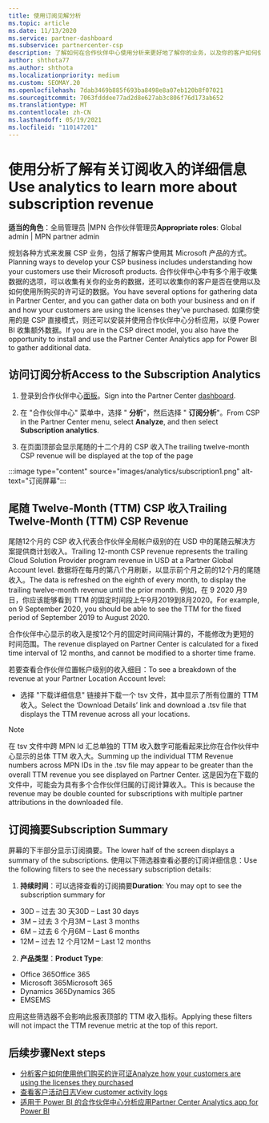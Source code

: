 ```yaml
---
title: 使用订阅见解分析
ms.topic: article
ms.date: 11/13/2020
ms.service: partner-dashboard
ms.subservice: partnercenter-csp
description: 了解如何在合作伙伴中心使用分析来更好地了解你的业务，以及你的客户如何使用你购买的许可证。
author: shthota77
ms.author: shthota
ms.localizationpriority: medium
ms.custom: SEOMAY.20
ms.openlocfilehash: 7dab3469b885f693ba8498e8a07eb120b8f07021
ms.sourcegitcommit: 7063fdddee77ad2d8e627ab3c806f76d173ab652
ms.translationtype: MT
ms.contentlocale: zh-CN
ms.lasthandoff: 05/19/2021
ms.locfileid: "110147201"
---
```

# <a name="use-analytics-to-learn-more-about-subscription-revenue"></a><span data-ttu-id="54770-103">使用分析了解有关订阅收入的详细信息</span><span class="sxs-lookup"><span data-stu-id="54770-103">Use analytics to learn more about subscription revenue</span></span>

<span data-ttu-id="54770-104">**适当的角色**：全局管理员 |MPN 合作伙伴管理员</span><span class="sxs-lookup"><span data-stu-id="54770-104">**Appropriate roles**: Global admin | MPN partner admin</span></span>

<span data-ttu-id="54770-105">规划各种方式来发展 CSP 业务，包括了解客户使用其 Microsoft 产品的方式。</span><span class="sxs-lookup"><span data-stu-id="54770-105">Planning ways to develop your CSP business includes understanding how your customers use their Microsoft products.</span></span> <span data-ttu-id="54770-106">合作伙伴中心中有多个用于收集数据的选项，可以收集有关你的业务的数据，还可以收集你的客户是否在使用以及如何使用所购买的许可证的数据。</span><span class="sxs-lookup"><span data-stu-id="54770-106">You have several options for gathering data in Partner Center, and you can gather data on both your business and on if and how your customers are using the licenses they've purchased.</span></span> <span data-ttu-id="54770-107">如果你使用的是 CSP 直接模式，则还可以安装并使用合作伙伴中心分析应用，以便 Power BI 收集额外数据。</span><span class="sxs-lookup"><span data-stu-id="54770-107">If you are in the CSP direct model, you also have the opportunity to install and use the Partner Center Analytics app for Power BI to gather additional data.</span></span>

## <a name="access-to-the-subscription-analytics"></a><span data-ttu-id="54770-108">访问订阅分析</span><span class="sxs-lookup"><span data-stu-id="54770-108">Access to the Subscription Analytics</span></span>

1. <span data-ttu-id="54770-109">登录到合作伙伴中心[面板](https://partner.microsoft.com/dashboard/home)。</span><span class="sxs-lookup"><span data-stu-id="54770-109">Sign into the Partner Center [dashboard](https://partner.microsoft.com/dashboard/home).</span></span>
1. <span data-ttu-id="54770-110">在 "合作伙伴中心" 菜单中，选择 " **分析**"，然后选择 " **订阅分析**"。</span><span class="sxs-lookup"><span data-stu-id="54770-110">From CSP in the Partner Center menu, select **Analyze**, and then select **Subscription analytics**.</span></span>

1. <span data-ttu-id="54770-111">在页面顶部会显示尾随的十二个月的 CSP 收入</span><span class="sxs-lookup"><span data-stu-id="54770-111">The trailing twelve-month CSP revenue will be displayed at the top of the page</span></span>

:::image type="content" source="images/analytics/subscription1.png" alt-text="订阅屏幕":::

## <a name="trailing-twelve-month-ttm-csp-revenue"></a><span data-ttu-id="54770-113">尾随 Twelve-Month (TTM) CSP 收入</span><span class="sxs-lookup"><span data-stu-id="54770-113">Trailing Twelve-Month (TTM) CSP Revenue</span></span>

<span data-ttu-id="54770-114">尾随12个月的 CSP 收入代表合作伙伴全局帐户级别的在 USD 中的尾随云解决方案提供商计划收入。</span><span class="sxs-lookup"><span data-stu-id="54770-114">Trailing 12-month CSP revenue represents the trailing Cloud Solution Provider program revenue in USD at a Partner Global Account level.</span></span> <span data-ttu-id="54770-115">数据将在每月的第八个月刷新，以显示前个月之前的12个月的尾随收入。</span><span class="sxs-lookup"><span data-stu-id="54770-115">The data is refreshed on the eighth of every month, to display the trailing twelve-month revenue until the prior month.</span></span> <span data-ttu-id="54770-116">例如，在 9 2020 月9日，你应该能够看到 TTM 的固定时间段上午9月2019到8月2020。</span><span class="sxs-lookup"><span data-stu-id="54770-116">For example, on 9 September 2020, you should be able to see the TTM for the fixed period of September 2019 to August 2020.</span></span>

<span data-ttu-id="54770-117">合作伙伴中心显示的收入是按12个月的固定时间间隔计算的，不能修改为更短的时间范围。</span><span class="sxs-lookup"><span data-stu-id="54770-117">The revenue displayed on Partner Center is calculated for a fixed time interval of 12 months, and cannot be modified to a shorter time frame.</span></span>

<span data-ttu-id="54770-118">若要查看合作伙伴位置帐户级别的收入细目：</span><span class="sxs-lookup"><span data-stu-id="54770-118">To see a breakdown of the revenue at your Partner Location Account level:</span></span>

- <span data-ttu-id="54770-119">选择 "下载详细信息" 链接并下载一个 tsv 文件，其中显示了所有位置的 TTM 收入。</span><span class="sxs-lookup"><span data-stu-id="54770-119">Select the ‘Download Details’ link and download a .tsv file that displays the TTM revenue across all your locations.</span></span>

>[!NOTE] 
><span data-ttu-id="54770-120">在 tsv 文件中跨 MPN Id 汇总单独的 TTM 收入数字可能看起来比你在合作伙伴中心显示的总体 TTM 收入大。</span><span class="sxs-lookup"><span data-stu-id="54770-120">Summing up the individual TTM Revenue numbers across MPN IDs in the .tsv file may appear to be greater than the overall TTM revenue you see displayed on Partner Center.</span></span> <span data-ttu-id="54770-121">这是因为在下载的文件中，可能会为具有多个合作伙伴归属的订阅计算收入。</span><span class="sxs-lookup"><span data-stu-id="54770-121">This is because the revenue may be double counted for subscriptions with multiple partner attributions in the downloaded file.</span></span>

## <a name="subscription-summary"></a><span data-ttu-id="54770-122">订阅摘要</span><span class="sxs-lookup"><span data-stu-id="54770-122">Subscription Summary</span></span>

<span data-ttu-id="54770-123">屏幕的下半部分显示订阅摘要。</span><span class="sxs-lookup"><span data-stu-id="54770-123">The lower half of the screen displays a summary of the subscriptions.</span></span> <span data-ttu-id="54770-124">使用以下筛选器查看必要的订阅详细信息：</span><span class="sxs-lookup"><span data-stu-id="54770-124">Use the following filters to see the necessary subscription details:</span></span>  

1. <span data-ttu-id="54770-125">**持续时间**：可以选择查看的订阅摘要</span><span class="sxs-lookup"><span data-stu-id="54770-125">**Duration**: You may opt to see the subscription summary for</span></span> 

- <span data-ttu-id="54770-126">30D – 过去 30 天</span><span class="sxs-lookup"><span data-stu-id="54770-126">30D – Last 30 days</span></span>
- <span data-ttu-id="54770-127">3M – 过去 3 个月</span><span class="sxs-lookup"><span data-stu-id="54770-127">3M – Last 3 months</span></span>
- <span data-ttu-id="54770-128">6M – 过去 6 个月</span><span class="sxs-lookup"><span data-stu-id="54770-128">6M – Last 6 months</span></span>
- <span data-ttu-id="54770-129">12M – 过去 12 个月</span><span class="sxs-lookup"><span data-stu-id="54770-129">12M – Last 12 months</span></span>

2. <span data-ttu-id="54770-130">**产品类型**：</span><span class="sxs-lookup"><span data-stu-id="54770-130">**Product Type**:</span></span>
 
- <span data-ttu-id="54770-131">Office 365</span><span class="sxs-lookup"><span data-stu-id="54770-131">Office 365</span></span>
- <span data-ttu-id="54770-132">Microsoft 365</span><span class="sxs-lookup"><span data-stu-id="54770-132">Microsoft 365</span></span>
- <span data-ttu-id="54770-133">Dynamics 365</span><span class="sxs-lookup"><span data-stu-id="54770-133">Dynamics 365</span></span>
- <span data-ttu-id="54770-134">EMS</span><span class="sxs-lookup"><span data-stu-id="54770-134">EMS</span></span>

<span data-ttu-id="54770-135">应用这些筛选器不会影响此报表顶部的 TTM 收入指标。</span><span class="sxs-lookup"><span data-stu-id="54770-135">Applying these filters will not impact the TTM revenue metric at the top of this report.</span></span>


 
## <a name="next-steps"></a><span data-ttu-id="54770-136">后续步骤</span><span class="sxs-lookup"><span data-stu-id="54770-136">Next steps</span></span>

- [<span data-ttu-id="54770-137">分析客户如何使用他们购买的许可证</span><span class="sxs-lookup"><span data-stu-id="54770-137">Analyze how your customers are using the licenses they purchased</span></span>](increasing-adoption-and-satisfaction.md)  
- [<span data-ttu-id="54770-138">查看客户活动日志</span><span class="sxs-lookup"><span data-stu-id="54770-138">View customer activity logs</span></span>](activity-logs.md)
- [<span data-ttu-id="54770-139">适用于 Power BI 的合作伙伴中心分析应用</span><span class="sxs-lookup"><span data-stu-id="54770-139">Partner Center Analytics app for Power BI</span></span>](power-bi-app-for-direct-partners.md)






